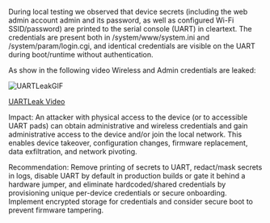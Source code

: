 During local testing we observed that device secrets (including the web admin account admin and its password, as well as configured Wi-Fi SSID/password) are printed to the serial console (UART) in cleartext. The credentials are present both in /system/www/system.ini and /system/param/login.cgi, and identical credentials are visible on the UART during boot/runtime without authentication.

As show in the following video Wireless and Admin credentials are leaked:

![UARTLeakGIF](bootUART.gif)

[UARTLeak Video](bootUART.mp4)

Impact: An attacker with physical access to the device (or to accessible UART pads) can obtain administrative and wireless credentials and gain administrative access to the device and/or join the local network. This enables device takeover, configuration changes, firmware replacement, data exfiltration, and network pivoting.

Recommendation: Remove printing of secrets to UART, redact/mask secrets in logs, disable UART by default in production builds or gate it behind a hardware jumper, and eliminate hardcoded/shared credentials by provisioning unique per-device credentials or secure onboarding. Implement encrypted storage for credentials and consider secure boot to prevent firmware tampering.
